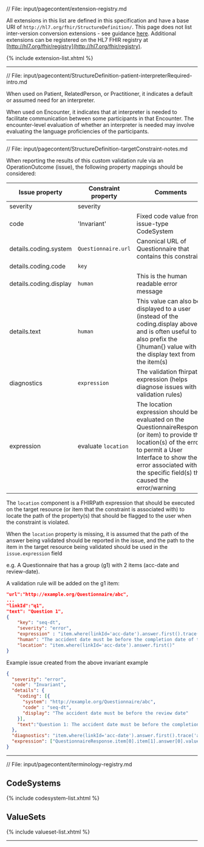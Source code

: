 // File: input/pagecontent/extension-registry.md



All extensions in this list are defined in this specification and have a base URI of 
```http://hl7.org/fhir/StructureDefinition/```. 
This page does not list inter-version conversion extensions - see guidance [here]({{site.data.fhir.path}}versions.html#extensions).
Additional extensions can be registered on the HL7 FHIR registry at [http://hl7.org/fhir/registry](http://hl7.org/fhir/registry).

{% include extension-list.xhtml %}


---

// File: input/pagecontent/StructureDefinition-patient-interpreterRequired-intro.md

When used on Patient, RelatedPerson, or Practitioner, it indicates a default or assumed need for an interpreter.

When used on Encounter, it indicates that at interpreter is needed to facilitate communication between some participants in that Encounter.
The encounter-level evaluation of whether an interpreter is needed may involve evaluating the language proficiencies of the participants.


---

// File: input/pagecontent/StructureDefinition-targetConstraint-notes.md

When reporting the results of this custom validation rule via an OperationOutcome (issue), the following property mappings should be considered:

|Issue property|Constraint property|Comments|
|----|----|----|
|severity|severity | |
|code|'Invariant'|Fixed code value from issue-type CodeSystem |
|details.coding.system|`Questionnaire.url`|Canonical URL of Questionnaire that contains this constraint|
|details.coding.code|`key`|
|details.coding.display|`human`|This is the human readable error message |
details.text|`human`|This value can also be displayed to a user (instead of the coding.display above) and is often useful to also prefix the {}human{} value with the display text from the item(s)|
|diagnostics|`expression`|The validation fhirpath expression (helps diagnose issues with validation rules)|
|expression|evaluate `location`|The location expression should be evaluated on the QuestionnaireResponse (or item) to provide the location(s) of the error to permit a User Interface to show the error associated with the specific field(s) that caused the error/warning|

The `location` component is a FHIRPath expression that should be executed on the target resource (or item that the constraint is associated with) to locate the path of the property(s) that should be flagged to the user when the constraint is violated.

When the `location` property is missing, it is assumed that the path of the answer being validated should be reported in the issue, and the path to the item in the target resource being validated should be used in the `issue.expression` field

e.g. A Questionnaire that has a group (g1) with 2 items (acc-date and review-date).

A validation rule will be added on the g1 item:
``` json
"url":"http://example.org/Questionnaire/abc",
...
"linkId":"q1",
"text": "Question 1",
{ 
    "key": "seq-dt", 
    "severity": "error", 
    "expression" : "item.where(linkId='acc-date').answer.first().trace('acc-date') < %resource.authored.trace('authored')", 
    "human": "The accident date must be before the completion date of the form", 
    "location": "item.where(linkId='acc-date').answer.first()" 
}
```

Example issue created from the above invariant example
``` json
{
  "severity": "error",
  "code": "Invariant",
  "details": {
    "coding": [{
      "system": "http://example.org/Questionnaire/abc", 
      "code" : "seq-dt", 
      "display": "The accident date must be before the review date"
    }],
    "text":"Question 1: The accident date must be before the completion date"
  },
  "diagnostics": "item.where(linkId='acc-date').answer.first().trace('acc-date') <  %resource.authored.trace('authored') acc-date: 2024-03-17; authored: 2024-02-01",
  "expression": ["QuestionnaireResponse.item[0].item[1].answer[0].value[0]"]
}
```

---

// File: input/pagecontent/terminology-registry.md



## CodeSystems

{% include codesystem-list.xhtml %}

## ValueSets

{% include valueset-list.xhtml %}


---

